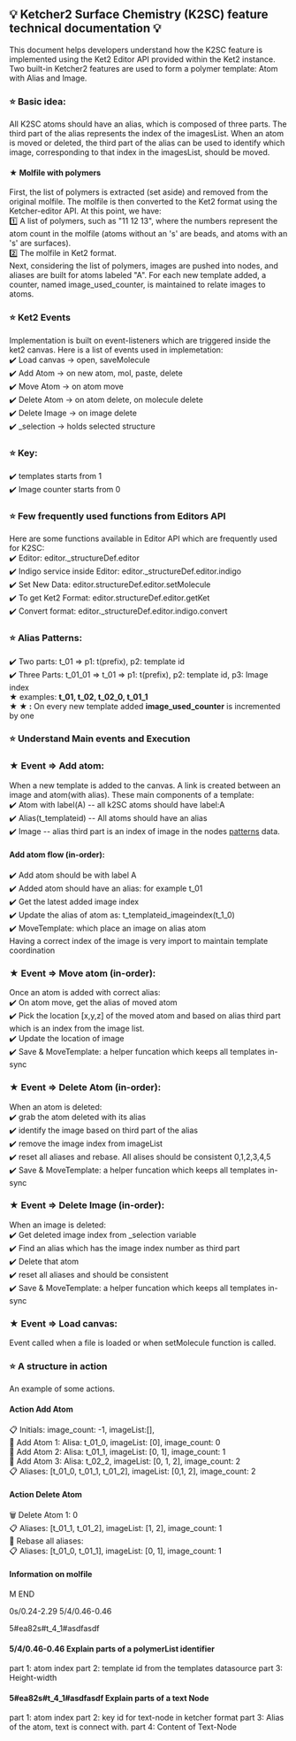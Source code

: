 ## 💡 Ketcher2 Surface Chemistry (K2SC) feature technical documentation 💡

This document helps developers understand how the K2SC feature is implemented using the Ket2 Editor API provided within the Ket2 instance. Two built-in Ketcher2 features are used to form a polymer template: Atom with Alias and Image.

### ⭐ Basic idea:  
All K2SC atoms should have an alias, which is composed of three parts. The third part of the alias represents the index of the imagesList. When an atom is moved or deleted, the third part of the alias can be used to identify which image, corresponding to that index in the imagesList, should be moved.

#### &#9733; Molfile with polymers   
First, the list of polymers is extracted (set aside) and removed from the original molfile. The molfile is then converted to the Ket2 format using the Ketcher-editor API. At this point, we have:  
1️⃣ A list of polymers, such as "11 12 13", where the numbers represent the atom count in the molfile (atoms without an 's' are beads, and atoms with an 's' are surfaces).  
2️⃣ The molfile in Ket2 format.  
Next, considering the list of polymers, images are pushed into nodes, and aliases are built for atoms labeled "A". For each new template added, a counter, named image_used_counter, is maintained to relate images to atoms.

### ⭐ Ket2 Events
Implementation is built on event-listeners which are triggered inside the ket2 canvas. Here is a list of events used in implemetation:   
✔️ Load canvas -> open, saveMolecule  
✔️ Add Atom -> on new atom, mol, paste, delete  
✔️ Move Atom -> on atom move  
✔️ Delete Atom -> on atom delete, on molecule delete  
✔️ Delete Image -> on image delete  
✔️ _selection -> holds selected structure  

### ⭐ Key: 
✔️ templates starts from 1  
✔️ Image counter starts from 0  

### ⭐ Few frequently used functions from Editors API
Here are some functions available in Editor API which are frequently used for K2SC:  
✔️ Editor: editor._structureDef.editor  
✔️ Indigo service inside Editor: editor._structureDef.editor.indigo  
✔️ Set New Data: editor.structureDef.editor.setMolecule  
✔️ To get Ket2 Format: editor.structureDef.editor.getKet  
✔️ Convert format: editor._structureDef.editor.indigo.convert  

### ⭐ Alias Patterns:
✔️ Two parts: t_01 => p1: t(prefix), p2: template id  
✔️ Three Parts: t_01_01 => t_01 => p1: t(prefix), p2: template id, p3: Image index  
    &#9733; examples: **t_01, t_02, t_02_0, t_01_1**   
    **&#9733; &#9733; :** On every new template added **image_used_counter** is incremented by one

### ⭐ Understand Main events and Execution

### &#9733; Event => Add atom:
When a new template is added to the canvas. A link is created between an image and atom(with alias).
These main components of a template:  
✔️ Atom with label(A) -- all k2SC atoms should have label:A  
✔️ Alias(t_templateid) -- All atoms should have an alias  
✔️ Image -- alias third part is an index of image in the nodes [patterns](#Alias-Patterns) data.  

  #### Add atom flow (in-order):  
  ✔️ Add atom should be with label A  
  ✔️ Added atom should have an alias: for example t_01  
  ✔️ Get the latest added image index  
  ✔️ Update the alias of atom as: t_templateid_imageindex(t_1_0)   
  ✔️ MoveTemplate: which place an image on alias atom  
      Having a correct index of the image is very import to maintain template coordination

### &#9733; Event => Move atom (in-order):
  Once an atom is added with correct alias:  
✔️ On atom move, get the alias of moved atom  
✔️ Pick the location [x,y,z] of the moved atom and based on alias third part which is an index from the image list.  
✔️ Update the location of image  
✔️ Save & MoveTemplate: a helper funcation which keeps all templates in-sync

### &#9733; Event => Delete Atom (in-order):
  When an atom is deleted:  
✔️ grab the atom deleted with its alias  
✔️ identify the image based on third part of the alias  
✔️ remove the image index from imageList  
✔️ reset all aliases and rebase. All alises should be consistent 0,1,2,3,4,5    
✔️ Save & MoveTemplate: a helper funcation which keeps all templates in-sync

### &#9733; Event => Delete Image (in-order):
  When an image is deleted:  
✔️ Get deleted image index from _selection variable  
✔️ Find an alias which has the image index number as third part  
✔️ Delete that atom  
✔️ reset all aliases and should be consistent  
✔️ Save & MoveTemplate: a helper funcation which keeps all templates in-sync

### &#9733; Event => Load canvas:  
Event called when a file is loaded or when setMolecule function is called.

### ⭐ A structure in action
An example of some actions.   
#### Action Add Atom
📋 Initials: image_count: -1, imageList:[],     
🚀 Add Atom 1: Alisa: t_01_0, imageList: [0], image_count: 0   
🚀 Add Atom 2: Alisa: t_01_1, imageList: [0, 1], image_count: 1  
🚀 Add Atom 3: Alisa: t_02_2, imageList: [0, 1, 2], image_count: 2   
📋 Aliases: [t_01_0, t_01_1, t_01_2], imageList: [0,1, 2], image_count: 2 

#### Action Delete Atom
🗑️ Delete Atom 1: 0  
📋 Aliases: [t_01_1, t_01_2], imageList: [1, 2], image_count: 1  
🚀 Rebase all aliases:    
📋 Aliases: [t_01_0, t_01_1], imageList: [0, 1], image_count: 1    

#### Information on molfile

M  END
> <PolymersList>
0s/0.24-2.29 5/4/0.46-0.46
> <TextNode>
5#ea82s#t_4_1#asdfasdf
> </TextNode>
$$$$

#### 5/4/0.46-0.46 Explain parts of a polymerList identifier
part 1: atom index
part 2: template id from the templates datasource
part 3: Height-width

#### 5#ea82s#t_4_1#asdfasdf Explain parts of a text Node
part 1: atom index
part 2: key id for text-node in ketcher format
part 3: Alias of the atom, text is connect with.
part 4: Content of Text-Node

